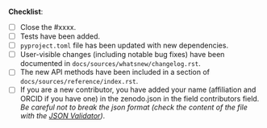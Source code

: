 <!-- add description of the PR here -->

**Checklist**:

<!-- delete unused entries -->
- [ ] Close the #xxxx.
- [ ] Tests have been added.
- [ ] `pyproject.toml` file has been updated with new dependencies.
- [ ] User-visible changes (including notable bug fixes) have been documented in `docs/sources/whatsnew/changelog.rst`.
- [ ] The new API methods have been included in a section of `docs/sources/reference/index.rst`.
- [ ] If you are a new contributor, you have added your name (affiliation and ORCID
      if you have one) in the zenodo.json in the field contributors field. _Be careful
      not to break the json format (check the content of the file with the
      [JSON Validator](https://jsonformatter.curiousconcept.com/))_.
